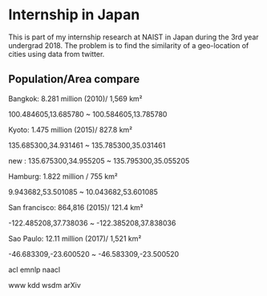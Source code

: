 # Internship in Japan

This is part of my internship research at NAIST in Japan during the 3rd year undergrad 2018. The problem is to find the similarity of a geo-location of cities using data from twitter. 

## Population/Area compare

Bangkok: 8.281 million (2010)/ 1,569 km²

100.484605,13.685780 ~ 100.584605,13.785780

Kyoto: 1.475 million (2015)/ 827.8 km²

135.685300,34.931461 ~ 135.785300,35.031461

new : 135.675300,34.955205 ~ 135.795300,35.055205

Hamburg: 1.822 million / 755 km²

9.943682,53.501085 ~ 10.043682,53.601085

San francisco: 864,816 (2015)/ 121.4 km²

-122.485208,37.738036 ~ -122.385208,37.838036

Sao Paulo: 12.11 million (2017)/ 1,521 km²

-46.683309,-23.600520 ~ -46.583309,-23.500520

acl emnlp naacl

www kdd wsdm arXiv